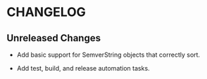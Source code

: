 # CHANGELOG

Unreleased Changes
------------------

* Add basic support for SemverString objects that correctly sort.

* Add test, build, and release automation tasks.
